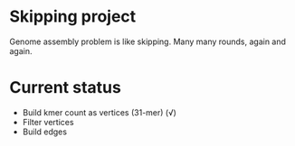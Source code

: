 # Skipping project
Genome assembly problem is like skipping. Many many rounds, again and again.
# Current status
* Build kmer count as vertices (31-mer) (&#8730;)
* Filter vertices
* Build edges
